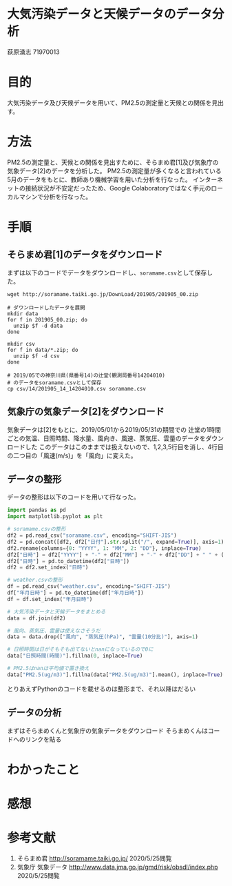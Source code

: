 # 大気汚染データと天候データのデータ分析
荻原湧志 71970013

# 目的
大気汚染データ及び天候データを用いて、PM2.5の測定量と天候との関係を見出す。

# 方法
PM2.5の測定量と、天候との関係を見出すために、そらまめ君[1]及び気象庁の気象データ[2]のデータを分析した。
PM2.5の測定量が多くなると言われている5月のデータをもとに、教師あり機械学習を用いた分析を行なった。
インターネットの接続状況が不安定だったため、Google Colaboratoryではなく手元のローカルマシンで分析を行なった。


# 手順
## そらまめ君[1]のデータをダウンロード

まずは以下のコードでデータをダウンロードし、`soramame.csv`として保存した。
```shell script
wget http://soramame.taiki.go.jp/DownLoad/201905/201905_00.zip

# ダウンロードしたデータを展開
mkdir data
for f in 201905_00.zip; do
  unzip $f -d data
done

mkdir csv
for f in data/*.zip; do
  unzip $f -d csv
done

# 2019/05での神奈川県(県番号14)の辻堂(観測局番号14204010)
# のデータをsoramame.csvとして保存
cp csv/14/201905_14_14204010.csv soramame.csv
```

## 気象庁の気象データ[2]をダウンロード
気象データは[2]をもとに、2019/05/01から2019/05/31の期間での
辻堂の1時間ごとの気温、日照時間、降水量、風向き、風速、蒸気圧、雲量のデータをダウンロードした
このデータはこのままでは扱えないので、1,2,3,5行目を消し、4行目の二つ目の「風速(m/s)」を「風向」に変えた。

## データの整形

データの整形は以下のコードを用いて行なった。

```python
import pandas as pd
import matplotlib.pyplot as plt

# soramame.csvの整形
df2 = pd.read_csv("soramame.csv", encoding="SHIFT-JIS")
df2 = pd.concat([df2, df2["日付"].str.split("/", expand=True)], axis=1)
df2.rename(columns={0: "YYYY", 1: "MM", 2: "DD"}, inplace=True)
df2["日時"] = df2["YYYY"] + "-" + df2["MM"] + "-" + df2["DD"] + " " + (df2["時"] - 1).astype(str) + ":00:00"
df2["日時"] = pd.to_datetime(df2["日時"])
df2 = df2.set_index("日時")

# weather.csvの整形
df = pd.read_csv("weather.csv", encoding="SHIFT-JIS")
df["年月日時"] = pd.to_datetime(df["年月日時"])
df = df.set_index("年月日時")

# 大気汚染データと天候データをまとめる
data = df.join(df2)

# 風向、蒸気圧、雲量は使えなさそうだ
data = data.drop(["風向", "蒸気圧(hPa)", "雲量(10分比)"], axis=1)

# 日照時間は日がそもそも出てないとnanになっているので0に
data["日照時間(時間)"].fillna(0, inplace=True)

# PM2.5はnanは平均値で置き換え
data["PM2.5(ug/m3)"].fillna(data["PM2.5(ug/m3)"].mean(), inplace=True)
```

とりあえずPythonのコードを載せるのは整形まで、それ以降はだるい



## データの分析

まずはそらまめくんと気象庁の気象データをダウンロード
そらまめくんはコードへのリンクを貼る

# わかったこと

# 感想

# 参考文献
1. そらまめ君 http://soramame.taiki.go.jp/ 2020/5/25閲覧
2. 気象庁 気象データ http://www.data.jma.go.jp/gmd/risk/obsdl/index.php 2020/5/25閲覧